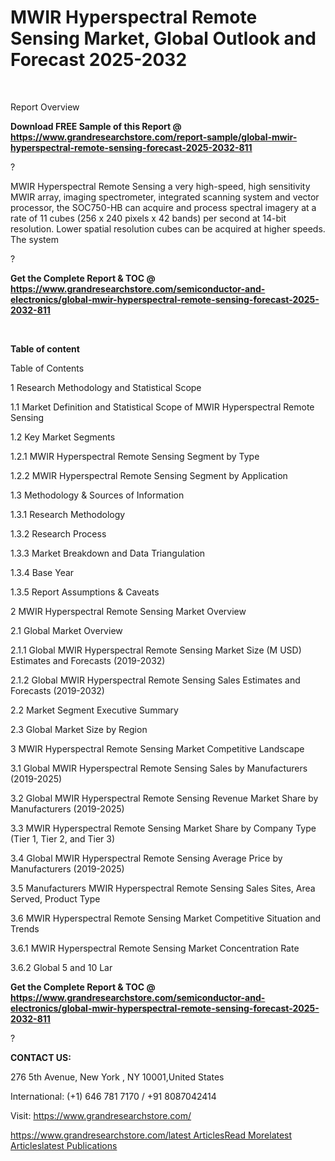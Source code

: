 <h1>MWIR Hyperspectral Remote Sensing Market, Global Outlook and Forecast 2025-2032</h1><br/><p>Report Overview</p>
 
 
 
 <div><b>Download FREE Sample of this Report @ <a href="https://www.grandresearchstore.com/report-sample/global-mwir-hyperspectral-remote-sensing-forecast-2025-2032-811">https://www.grandresearchstore.com/report-sample/global-mwir-hyperspectral-remote-sensing-forecast-2025-2032-811</a></b></div>
 
 
 
 <p>? </p>
 
 
 
 <p>MWIR Hyperspectral Remote Sensing a very high-speed, high sensitivity MWIR array, imaging spectrometer, integrated scanning system and vector processor, the SOC750-HB can acquire and process spectral imagery at a rate of 11 cubes (256 x 240 pixels x 42 bands) per second at 14-bit resolution. Lower spatial resolution cubes can be acquired at higher speeds. The system</p>
 
 
 
 <p>? </p>
 
 
 
 <div><b>Get the Complete Report & TOC @ <a href="https://www.grandresearchstore.com/semiconductor-and-electronics/global-mwir-hyperspectral-remote-sensing-forecast-2025-2032-811">https://www.grandresearchstore.com/semiconductor-and-electronics/global-mwir-hyperspectral-remote-sensing-forecast-2025-2032-811</a></b></div>
 
 
 
 <p><br />
 
 <b>Table of content</b></p>
 
 
 
 <p>Table of Contents<br />
 
 1 Research Methodology and Statistical Scope<br />
 
 1.1 Market Definition and Statistical Scope of MWIR Hyperspectral Remote Sensing<br />
 
 1.2 Key Market Segments<br />
 
 1.2.1 MWIR Hyperspectral Remote Sensing Segment by Type<br />
 
 1.2.2 MWIR Hyperspectral Remote Sensing Segment by Application<br />
 
 1.3 Methodology & Sources of Information<br />
 
 1.3.1 Research Methodology<br />
 
 1.3.2 Research Process<br />
 
 1.3.3 Market Breakdown and Data Triangulation<br />
 
 1.3.4 Base Year<br />
 
 1.3.5 Report Assumptions & Caveats<br />
 
 2 MWIR Hyperspectral Remote Sensing Market Overview<br />
 
 2.1 Global Market Overview<br />
 
 2.1.1 Global MWIR Hyperspectral Remote Sensing Market Size (M USD) Estimates and Forecasts (2019-2032)<br />
 
 2.1.2 Global MWIR Hyperspectral Remote Sensing Sales Estimates and Forecasts (2019-2032)<br />
 
 2.2 Market Segment Executive Summary<br />
 
 2.3 Global Market Size by Region<br />
 
 3 MWIR Hyperspectral Remote Sensing Market Competitive Landscape<br />
 
 3.1 Global MWIR Hyperspectral Remote Sensing Sales by Manufacturers (2019-2025)<br />
 
 3.2 Global MWIR Hyperspectral Remote Sensing Revenue Market Share by Manufacturers (2019-2025)<br />
 
 3.3 MWIR Hyperspectral Remote Sensing Market Share by Company Type (Tier 1, Tier 2, and Tier 3)<br />
 
 3.4 Global MWIR Hyperspectral Remote Sensing Average Price by Manufacturers (2019-2025)<br />
 
 3.5 Manufacturers MWIR Hyperspectral Remote Sensing Sales Sites, Area Served, Product Type<br />
 
 3.6 MWIR Hyperspectral Remote Sensing Market Competitive Situation and Trends<br />
 
 3.6.1 MWIR Hyperspectral Remote Sensing Market Concentration Rate<br />
 
 3.6.2 Global 5 and 10 Lar</p>
 
 
 
 <div><b>Get the Complete Report & TOC @ <a href="https://www.grandresearchstore.com/semiconductor-and-electronics/global-mwir-hyperspectral-remote-sensing-forecast-2025-2032-811">https://www.grandresearchstore.com/semiconductor-and-electronics/global-mwir-hyperspectral-remote-sensing-forecast-2025-2032-811</a></b></div>
 
 
 
 <p>? </p>
 
 
 
 <p><b>CONTACT US:</b><br />
 
 276 5th Avenue, New York , NY 10001,United States<br />
 
 International: (+1) 646 781 7170 / +91 8087042414<br />
 
 Visit: <a href="https://www.grandresearchstore.com/">https://www.grandresearchstore.com/</a><br />
 
 <a href="https://gyeongbokgung.com">https://www.grandresearchstore.com/</a><a href="https://hallyeomaritime.com">latest Articles</a><a href="https://jingwansa.com">Read More</a><a href="https://nguoiviet.jp/">latest Articles</a><a href="https://www.intelmarketresearch.com/">latest Publications</a></p>